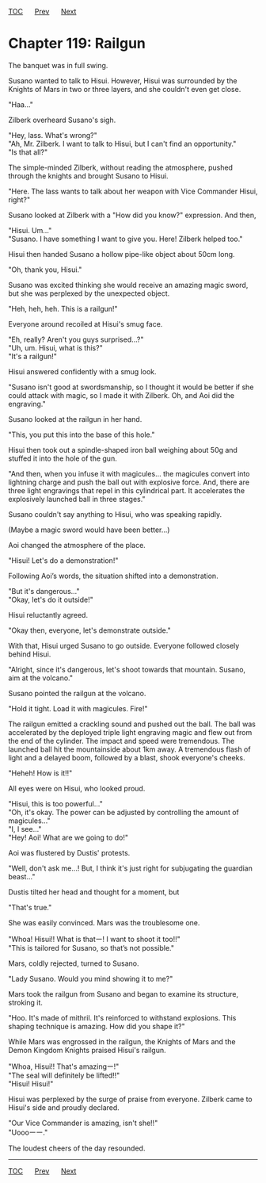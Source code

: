 [TOC](../readme.md)&nbsp;&nbsp;&nbsp;&nbsp;&nbsp;&nbsp;[Prev](section_0033.md)&nbsp;&nbsp;&nbsp;&nbsp;&nbsp;&nbsp;[Next](section_0035.md)



# Chapter 119: Railgun

The banquet was in full swing.  
  
Susano wanted to talk to Hisui. However, Hisui was surrounded by the
Knights of Mars in two or three layers, and she couldn't even get
close.  
  
"Haa..."  
  
Zilberk overheard Susano's sigh.  
  
"Hey, lass. What's wrong?"  
"Ah, Mr. Zilberk. I want to talk to Hisui, but I can't find an
opportunity."  
"Is that all?"  
  
The simple-minded Zilberk, without reading the atmosphere, pushed
through the knights and brought Susano to Hisui.  
  
"Here. The lass wants to talk about her weapon with Vice Commander
Hisui, right?"  
  
Susano looked at Zilberk with a "How did you know?" expression. And
then,  
  
"Hisui. Um..."  
"Susano. I have something I want to give you. Here! Zilberk helped
too."  
  
Hisui then handed Susano a hollow pipe-like object about 50cm long.  
  
"Oh, thank you, Hisui."  
  
Susano was excited thinking she would receive an amazing magic sword,
but she was perplexed by the unexpected object.  
  
"Heh, heh, heh. This is a railgun!"  
  
Everyone around recoiled at Hisui's smug face.  
  
"Eh, really? Aren't you guys surprised...?"  
"Uh, um. Hisui, what is this?"  
"It's a railgun!"  
  
Hisui answered confidently with a smug look.  
  
"Susano isn't good at swordsmanship, so I thought it would be better if
she could attack with magic, so I made it with Zilberk. Oh, and Aoi did
the engraving."  
  
Susano looked at the railgun in her hand.  
  
"This, you put this into the base of this hole."  
  
Hisui then took out a spindle-shaped iron ball weighing about 50g and
stuffed it into the hole of the gun.  
  
"And then, when you infuse it with magicules... the magicules convert
into lightning charge and push the ball out with explosive force. And,
there are three light engravings that repel in this cylindrical part. It
accelerates the explosively launched ball in three stages."  
  
Susano couldn't say anything to Hisui, who was speaking rapidly.  
  
(Maybe a magic sword would have been better...)  
  
Aoi changed the atmosphere of the place.  
  
"Hisui! Let's do a demonstration!"  
  
Following Aoi’s words, the situation shifted into a demonstration.  
  
"But it's dangerous..."  
"Okay, let's do it outside!"  
  
Hisui reluctantly agreed.  
  
"Okay then, everyone, let's demonstrate outside."  
  
With that, Hisui urged Susano to go outside. Everyone followed closely
behind Hisui.  
  
"Alright, since it's dangerous, let's shoot towards that mountain.
Susano, aim at the volcano."  
  
Susano pointed the railgun at the volcano.  
  
"Hold it tight. Load it with magicules. Fire!"  
  
The railgun emitted a crackling sound and pushed out the ball. The ball
was accelerated by the deployed triple light engraving magic and flew
out from the end of the cylinder. The impact and speed were tremendous.
The launched ball hit the mountainside about 1km away. A tremendous
flash of light and a delayed boom, followed by a blast, shook everyone's
cheeks.  
  
"Heheh! How is it!!"  
  
All eyes were on Hisui, who looked proud.  
  
"Hisui, this is too powerful..."  
"Oh, it's okay. The power can be adjusted by controlling the amount of
magicules..."  
"I, I see..."  
"Hey! Aoi! What are we going to do!"  
  
Aoi was flustered by Dustis' protests.  
  
"Well, don't ask me...! But, I think it's just right for subjugating the
guardian beast..."  
  
Dustis tilted her head and thought for a moment, but  
  
"That's true."  
  
She was easily convinced. Mars was the troublesome one.  
  
"Whoa! Hisui!! What is thatー! I want to shoot it too!!"  
"This is tailored for Susano, so that’s not possible."  
  
Mars, coldly rejected, turned to Susano.  
  
"Lady Susano. Would you mind showing it to me?"  
  
Mars took the railgun from Susano and began to examine its structure,
stroking it.  
  
"Hoo. It's made of mithril. It's reinforced to withstand explosions.
This shaping technique is amazing. How did you shape it?"  
  
While Mars was engrossed in the railgun, the Knights of Mars and the
Demon Kingdom Knights praised Hisui's railgun.  
  
"Whoa, Hisui!! That's amazingー!"  
"The seal will definitely be lifted!!"  
"Hisui! Hisui!"  
  
Hisui was perplexed by the surge of praise from everyone. Zilberk came
to Hisui's side and proudly declared.  
  
"Our Vice Commander is amazing, isn't she!!"  
"Uoooーー."  
  
The loudest cheers of the day resounded.  
  
  


---
[TOC](../readme.md)&nbsp;&nbsp;&nbsp;&nbsp;&nbsp;&nbsp;[Prev](section_0033.md)&nbsp;&nbsp;&nbsp;&nbsp;&nbsp;&nbsp;[Next](section_0035.md)

